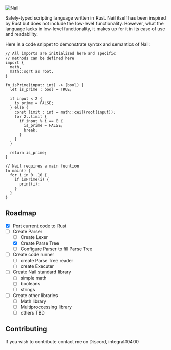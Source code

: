 ![Nail](https://user-images.githubusercontent.com/73722314/116003470-1d64f880-a5cc-11eb-87a9-ab19a0c598a3.png)

Safely-typed scripting language written in Rust.
Nail itself has been inspired by Rust but does not include the low-level functionality.
However, what the language lacks in low-level functionality, it makes up for it in its ease of use and readability.

Here is a code snippet to demonstrate syntax and semantics of Nail:
```
// All imports are initialized here and specific
// methods can be defined here
import {
  math,
  math::sqrt as root,
}

fn isPrime(input: int) -> (bool) {
  let is_prime : bool = TRUE;

  if input < 2 {
    is_prime = FALSE;
  } else {
    const limit : int = math::ceil(root(input));
    for 2..limit {
      if input % i == 0 {
        is_prime = FALSE;
        break;
      }
    }
  }

  return is_prime;
}

// Nail requires a main fucntion
fn main() {
  for i in 0..10 {
    if isPrime(i) {
      print(i);
    }
  }
}
```

## Roadmap
- [X] Port current code to Rust
- [ ] Create Parser
  - [ ] Create Lexer
  - [X] Create Parse Tree
  - [ ] Configure Parser to fill Parse Tree
- [ ] Create code runner
  - [ ] create Parse Tree reader
  - [ ] create Executer
- [ ] Create Nail standard library
  - [ ] simple math
  - [ ] booleans
  - [ ] strings
- [ ] Create other libraries
  - [ ] Math library
  - [ ] Multiproccessing library
  - [ ] others TBD

## Contributing
If you wish to contribute contact me on Discord, integral#0400
